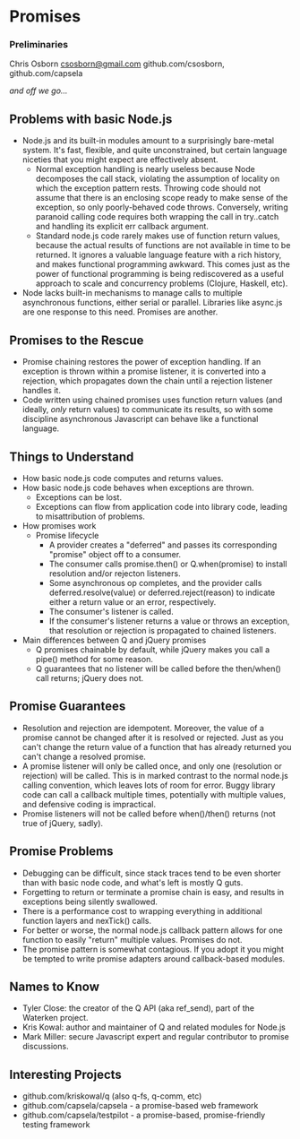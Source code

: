 # Promises

### Preliminaries

Chris Osborn
csosborn@gmail.com
github.com/csosborn, github.com/capsela

*and off we go...*

## Problems with basic Node.js
* Node.js and its built-in modules amount to a surprisingly bare-metal system. It's fast, flexible, and quite unconstrained, but certain language niceties that you might expect are effectively absent.
	* Normal exception handling is nearly useless because Node decomposes the call stack, violating the assumption of locality on which the exception pattern rests. Throwing code should not assume that there is an enclosing scope ready to make sense of the exception, so only poorly-behaved code throws. Conversely, writing paranoid calling code requires both wrapping the call in try..catch and handling its explicit err callback argument. 
	* Standard node.js code rarely makes use of function return values, because the actual results of functions are not available in time to be returned. It ignores a valuable language feature with a rich history, and makes functional programming awkward. This comes just as the power of functional programming is being rediscovered as a useful approach to scale and concurrency problems (Clojure, Haskell, etc).
* Node lacks built-in mechanisms to manage calls to multiple asynchronous functions, either serial or parallel. Libraries like async.js are one response to this need. Promises are another.

## Promises to the Rescue
* Promise chaining restores the power of exception handling. If an exception is thrown within a promise listener, it is converted into a rejection, which propagates down the chain until a rejection listener handles it. 
* Code written using chained promises uses function return values (and ideally, *only* return values) to communicate its results, so with some discipline asynchronous Javascript can behave like a functional language.

## Things to Understand
* How basic node.js code computes and returns values. 
* How basic node.js code behaves when exceptions are thrown.
	* Exceptions can be lost.
	* Exceptions can flow from application code into library code, leading to misattribution of problems.
* How promises work
	* Promise lifecycle
		* A provider creates a "deferred" and passes its corresponding "promise" object off to a consumer.
		* The consumer calls promise.then() or Q.when(promise) to install resolution and/or rejecton listeners.
		* Some asynchronous op completes, and the provider calls deferred.resolve(value) or deferred.reject(reason) to indicate either a return value or an error, respectively.
		* The consumer's listener is called.
		* If the consumer's listener returns a value or throws an exception, that resolution or rejection is propagated to chained listeners.
* Main differences between Q and jQuery promises
	* Q promises chainable by default, while jQuery makes you call a pipe() method for some reason.
	* Q guarantees that no listener will be called before the then/when() call returns; jQuery does not.
	
## Promise Guarantees
* Resolution and rejection are idempotent. Moreover, the value of a promise cannot be changed after it is resolved or rejected. Just as you can't change the return value of a function that has already returned you can't change a resolved promise. 
* A promise listener will only be called once, and only one (resolution or rejection) will be called. This is in marked contrast to the normal node.js calling convention, which leaves lots of room for error. Buggy library code can call a callback multiple times, potentially with multiple values, and defensive coding is impractical.
* Promise listeners will not be called before when()/then() returns (not true of jQuery, sadly).

## Promise Problems
* Debugging can be difficult, since stack traces tend to be even shorter than with basic node code, and what's left is mostly Q guts.
* Forgetting to return or terminate a promise chain is easy, and results in exceptions being silently swallowed.
* There is a performance cost to wrapping everything in additional function layers and nexTick() calls.
* For better or worse, the normal node.js callback pattern allows for one function to easily "return" multiple values. Promises do not.
* The promise pattern is somewhat contagious. If you adopt it you might be tempted to write promise adapters around callback-based modules.

## Names to Know
* Tyler Close: the creator of the Q API (aka ref_send), part of the Waterken project.
* Kris Kowal: author and maintainer of Q and related modules for Node.js
* Mark Miller: secure Javascript expert and regular contributor to promise discussions.

## Interesting Projects
* github.com/kriskowal/q (also q-fs, q-comm, etc)
* github.com/capsela/capsela - a promise-based web framework
* github.com/capsela/testpilot - a promise-based, promise-friendly testing framework

